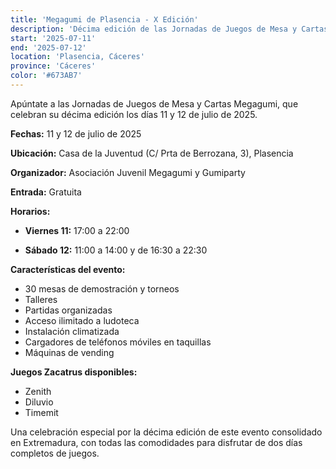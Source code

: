 ```yaml
---
title: 'Megagumi de Plasencia - X Edición'
description: 'Décima edición de las Jornadas de Juegos de Mesa y Cartas Megagumi con 30 mesas de demostración.'
start: '2025-07-11'
end: '2025-07-12'
location: 'Plasencia, Cáceres'
province: 'Cáceres'
color: '#673AB7'
---
```


Apúntate a las Jornadas de Juegos de Mesa y Cartas Megagumi, que celebran su décima edición los días 11 y 12 de julio de 2025.

**Fechas:** 11 y 12 de julio de 2025

**Ubicación:** Casa de la Juventud (C/ Prta de Berrozana, 3), Plasencia

**Organizador:** Asociación Juvenil Megagumi y Gumiparty

**Entrada:** Gratuita

**Horarios:**

- **Viernes 11:** 17:00 a 22:00

- **Sábado 12:** 11:00 a 14:00 y de 16:30 a 22:30

**Características del evento:**
- 30 mesas de demostración y torneos
- Talleres
- Partidas organizadas
- Acceso ilimitado a ludoteca
- Instalación climatizada
- Cargadores de teléfonos móviles en taquillas
- Máquinas de vending

**Juegos Zacatrus disponibles:**
- Zenith
- Diluvio
- Timemit

Una celebración especial por la décima edición de este evento consolidado en Extremadura, con todas las comodidades para disfrutar de dos días completos de juegos.
